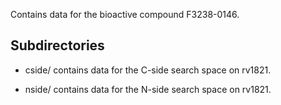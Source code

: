 Contains data for the bioactive compound F3238-0146.

## Subdirectories

- cside/ contains data for the C-side search space on rv1821.

- nside/ contains data for the N-side search space on rv1821.

